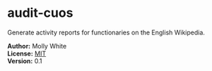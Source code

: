 # audit-cuos
Generate activity reports for functionaries on the English Wikipedia.

__Author:__ Molly White<br />
__License:__ [MIT](http://opensource.org/licenses/MIT)<br/>
__Version:__ 0.1<br />

